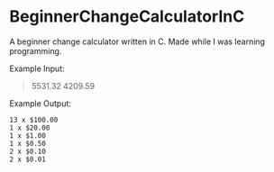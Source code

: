# BeginnerChangeCalculatorInC
A beginner change calculator written in C. Made while I was learning programming.

Example Input:
>5531.32 4209.59

Example Output:
```
13 x $100.00
1 x $20.00
1 x $1.00
1 x $0.50
2 x $0.10
2 x $0.01
```
